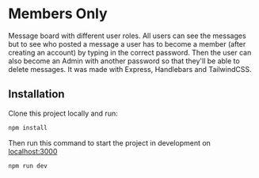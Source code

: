 # Members Only

Message board with different user roles. All users can see the messages but to see who posted a message a user has to become a member (after creating an account) by typing in the correct password. Then the user can also become an Admin with another password so that they'll be able to delete messages.
It was made with Express, Handlebars and TailwindCSS.

## Installation

Clone this project locally and run:

```bash
npm install
```

Then run this command to start the project in development on [localhost:3000](http://localhost:3000/)

```bash
npm run dev
```